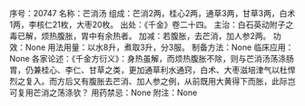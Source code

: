 序号：20747
名称：芒消汤
组成：芒消2两，桂心2两，通草3两，甘草3两，白术1两，李核仁21枚，大枣20枚。
出处：《千金》卷二十四。
主治：白石英动附子之毒已解，烦热腹胀，胃中有余热者。
加减：若腹胀，去芒消，加人参2两。
功效：None
用法用量：以水8升，煮取3升，分3服。
制备方法：None
临床应用：None
各家论述：《千金方衍义》：身热虽解，而烦热腹胀不除，则与芒消汤荡涤肠胃，仍兼桂心、李仁、甘草之类，更加通草利水通窍，白术、大枣滋培津气以杜悍烈之复入。而方后又有腹胀去芒消、加人参之例，从前既用大黄得下而胀，此际岂可复用芒消之荡涤欤？
用药禁忌：None
附注：None
